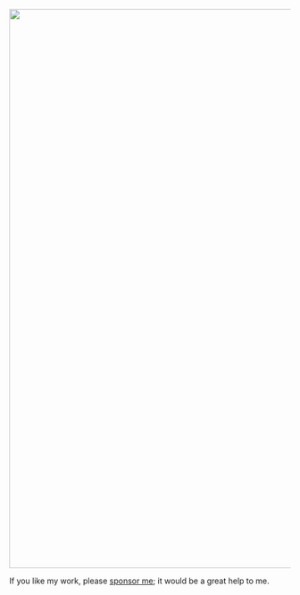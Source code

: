 <p align="center">
  <img width="1000" src="https://github.com/yetone/yetone/assets/1206493/20ebd0ac-3e85-432a-a3ac-c12319c7db83" />
</p>

If you like my work, please [sponsor me](https://patreon.com/yetone); it would be a great help to me.
